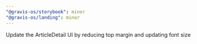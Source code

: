 ```yaml
---
"@gravis-os/storybook": minor
"@gravis-os/landing": minor
---
```


Update the ArticleDetail UI by reducing top margin and updating font size
